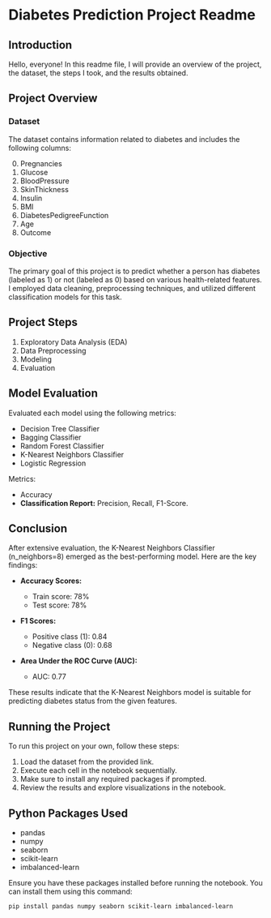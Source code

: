 # Diabetes Prediction Project Readme

## Introduction

Hello, everyone! In this readme file, I will provide an overview of the project, the dataset, the steps I took, and the results obtained.

## Project Overview

### Dataset
The dataset contains information related to diabetes and includes the following columns:

0. Pregnancies
1. Glucose
2. BloodPressure
3. SkinThickness
4. Insulin
5. BMI
6. DiabetesPedigreeFunction
7. Age
8. Outcome

### Objective
The primary goal of this project is to predict whether a person has diabetes (labeled as 1) or not (labeled as 0) based on various health-related features. I employed data cleaning, preprocessing techniques, and utilized different classification models for this task.

## Project Steps

1. Exploratory Data Analysis (EDA)
2. Data Preprocessing
3. Modeling
4. Evaluation

## Model Evaluation

Evaluated each model using the following metrics:

- Decision Tree Classifier
- Bagging Classifier
- Random Forest Classifier
- K-Nearest Neighbors Classifier
- Logistic Regression

Metrics:
- Accuracy
- **Classification Report:** Precision, Recall, F1-Score.

## Conclusion

After extensive evaluation, the K-Nearest Neighbors Classifier (n_neighbors=8) emerged as the best-performing model. Here are the key findings:

- **Accuracy Scores:**
  - Train score: 78%
  - Test score: 78%

- **F1 Scores:**
  - Positive class (1): 0.84
  - Negative class (0): 0.68

- **Area Under the ROC Curve (AUC):**
  - AUC: 0.77

These results indicate that the K-Nearest Neighbors model is suitable for predicting diabetes status from the given features.

## Running the Project

To run this project on your own, follow these steps:
1. Load the dataset from the provided link.
2. Execute each cell in the notebook sequentially.
3. Make sure to install any required packages if prompted.
4. Review the results and explore visualizations in the notebook.

## Python Packages Used

- pandas
- numpy
- seaborn
- scikit-learn
- imbalanced-learn

Ensure you have these packages installed before running the notebook. You can install them using this command:
```bash
pip install pandas numpy seaborn scikit-learn imbalanced-learn
